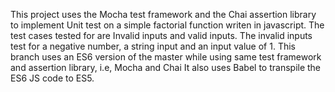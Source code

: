 This project uses the Mocha test framework and the Chai assertion library to implement Unit test
on a simple factorial function writen in javascript.
The test cases tested for are Invalid inputs and valid inputs.
The invalid inputs test for a negative number, a string input and an input value of 1.
This branch uses an ES6 version of the master while using same test framework and assertion library, i.e, Mocha and Chai
It also uses Babel to transpile the ES6 JS code to ES5.
